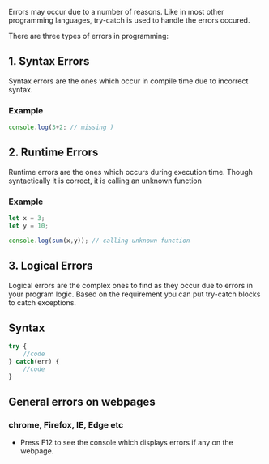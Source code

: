 Errors may occur due to a number of reasons. Like in most other programming languages, try-catch is used to handle the errors occured.

There are three types of errors in programming: 
## 1. Syntax Errors

Syntax errors are the ones which occur in compile time due to incorrect syntax.

### Example

```javascript
console.log(3+2; // missing )
```
## 2. Runtime Errors

Runtime errors are the ones which occurs during execution time. Though syntactically it is correct, it is calling an unknown function

### Example

```javascript
let x = 3;
let y = 10;

console.log(sum(x,y)); // calling unknown function
```

## 3. Logical Errors

Logical errors are the complex ones to find as they occur due to errors in your program logic. Based on the requirement you can put try-catch blocks to catch exceptions. 

## Syntax

```javascript
try {
    //code
} catch(err) {
    //code
}
```

## General errors on webpages

### chrome, Firefox, IE, Edge etc

* Press F12 to see the console which displays errors if any on the webpage.


